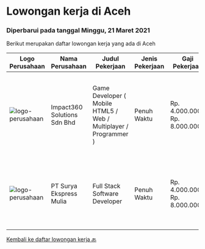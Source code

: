 
  # Lowongan kerja di Aceh

  ### Diperbarui pada tanggal Minggu, 21 Maret 2021

  Berikut merupakan daftar lowongan kerja yang ada di Aceh

  |Logo Perusahaan | Nama Perusahaan | Judul Pekerjaan | Jenis Pekerjaan | Gaji Pekerjaan | Lokasi | Deskripsi | Tanggal diunggah | Pranala |
  | -------------- | --------------- | --------------- | --------- | --------- | -------------- | ------- | ----------- | ----------- |
  |![logo-perusahaan](https://image-service-cdn.seek.com.au/f3e505b4d9da682a6f4f311bd59ccfe97c6d80cd/ee4dce1061f3f616224767ad58cb2fc751b8d2dc)|Impact360 Solutions Sdn Bhd|Game Developer ( Mobile HTML5 / Web / Multiplayer / Programmer )|Penuh Waktu|Rp. 4.000.000-Rp. 8.000.000|Aceh|We are hiring remote HTML5 game developers from all parts of Indonesia. If you have real experience building HTML5 games or applications, you're...|Kamis, 11 Maret 2021|https://www.jobstreet.co.id/id/job/game-developer-mobile-html5-web-multiplayer-programmer-4503754/origin/my?token=0~6386b766-3be8-44ea-a2c2-953a610d0b0d&sectionRank=1&jobId=jobstreet-my-job-4503754|
|![logo-perusahaan](https://us.123rf.com/450wm/pavelstasevich/pavelstasevich1811/pavelstasevich181101027/112815900-stock-vector-no-image-available-icon-flat-vector.jpg?ver=6)|PT Surya Ekspress Mulia|Full Stack Software Developer|Penuh Waktu|Rp. 4.000.000-Rp. 8.000.000|Aceh|Responsibilities: As part of our growing software development team in Indonesia, you will be primarily involved in: Development of web applications...|Senin, 08 Maret 2021|https://www.jobstreet.co.id/id/job/full-stack-software-developer-3476150?token=0~6386b766-3be8-44ea-a2c2-953a610d0b0d&sectionRank=2&jobId=jobstreet-id-job-3476150|


  [Kembali ke daftar lowongan kerja 🔙](../README.md#daftar-lowongan-kerja)
  